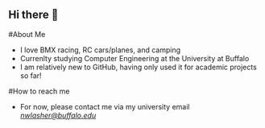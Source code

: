 ## Hi there 👋

#About Me

* I love BMX racing, RC cars/planes, and camping 
* Currenlty studying Computer Engineering at the University at Buffalo
* I am relatively new to GitHub, having only used it for academic projects so far!

#How to reach me

* For now, please contact me via my university email *nwlasher@buffalo.edu*


<!--
**nwlasher/nwlasher** is a ✨ _special_ ✨ repository because its `README.md` (this file) appears on your GitHub profile.

Here are some ideas to get you started:

- 🔭 I’m currently working on ...
- 🌱 I’m currently learning ...
- 👯 I’m looking to collaborate on ...
- 🤔 I’m looking for help with ...
- 💬 Ask me about ...
- 📫 How to reach me: ...
- 😄 Pronouns: ...
- ⚡ Fun fact: ...
-->
